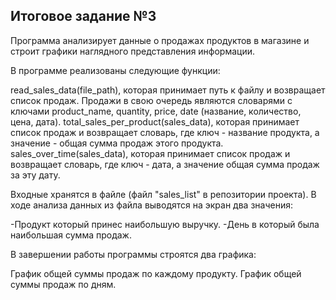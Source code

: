 ## Итоговое задание №3


Программа анализирует данные о продажах продуктов в магазине и строит графики наглядного представления информации.

В программе реализованы следующие функции:

read_sales_data(file_path), которая принимает путь к файлу и возвращает список продаж. Продажи в свою очередь являются словарями с ключами product_name, quantity, price, date (название, количество, цена, дата).
total_sales_per_product(sales_data), которая принимает список продаж и возвращает словарь, где ключ - название продукта, а значение - общая сумма продаж этого продукта.
sales_over_time(sales_data), которая принимает список продаж и возвращает словарь, где ключ - дата, а значение общая сумма продаж за эту дату.
 

Входные хранятся в файле (файл "sales_list" в репозитории проекта).
В ходе анализа данных из файла выводятся на экран два значения:

-Продукт который принес наибольшую выручку.
-День в который была наибольшая сумма продаж.
 
В завершении работы программы строятся два графика:

График общей суммы продаж по каждому продукту.
График общей суммы продаж по дням.
